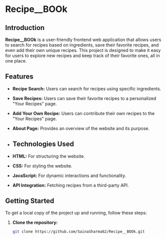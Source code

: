 # Recipe__BOOk 

## Introduction
**Recipe__BOOk** is a user-friendly frontend web application that allows users to search for recipes based on ingredients, save their favorite recipes, and even add their own unique recipes. This project is designed to make it easy for users to explore new recipes and keep track of their favorite ones, all in one place.

## Features
- **Recipe Search:** Users can search for recipes using specific ingredients.
- **Save Recipes:** Users can save their favorite recipes to a personalized "Your Recipes" page.
- **Add Your Own Recipe:** Users can contribute their own recipes to the "Your Recipes" page.
- **About Page:** Provides an overview of the website and its purpose.

- ## Technologies Used
- **HTML:** For structuring the website.
- **CSS:** For styling the website.
- **JavaScript:** For dynamic interactions and functionality.
- **API Integration:** Fetching recipes from a third-party API.


## Getting Started
To get a local copy of the project up and running, follow these steps:


1. **Clone the repository:**
   ```bash
   git clone https://github.com/SainaSharma62/Recipe__BOOk.git
